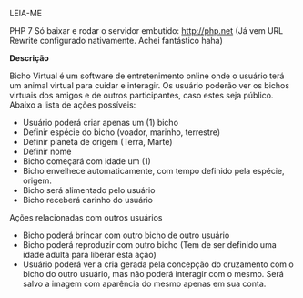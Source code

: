 LEIA-ME

PHP 7
Só baixar e rodar o servidor embutido: http://php.net (Já vem URL Rewrite configurado nativamente. Achei fantástico haha)

**Descrição**

Bicho Virtual é um software de entretenimento online onde o usuário terá um animal virtual para cuidar e interagir.
Os usuário poderão ver os bichos virtuais dos amigos e de outros participantes, caso estes seja público. Abaixo a lista de ações possíveis:

- Usuário poderá criar apenas um (1) bicho
- Definir espécie do bicho (voador, marinho, terrestre)
- Definir planeta de origem (Terra, Marte)
- Definir nome
- Bicho começará com idade um (1)
- Bicho envelhece automaticamente, com tempo definido pela espécie, origem.
- Bicho será alimentado pelo usuário
- Bicho receberá carinho do usuário

Ações relacionadas com outros usuários

- Bicho poderá brincar com outro bicho de outro usuário
- Bicho poderá reproduzir com outro bicho (Tem de ser definido uma idade adulta para liberar esta ação)
- Usuário poderá ver a cria gerada pela concepção do cruzamento com o bicho do outro usuário, mas não poderá interagir com o mesmo. Será salvo a imagem com aparência do mesmo apenas em sua conta.